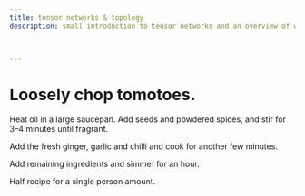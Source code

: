 ```yaml
---
title: tensor networks & topology
description: small introduction to tensor networks and an overview of work applying them to topological phases



---
```


<h1> Loosely chop tomotoes. </h1>

Heat oil in a large saucepan. Add seeds and powdered spices, and stir for 3–4 minutes until fragrant.

Add the fresh ginger, garlic and chilli and cook for another few minutes.

Add remaining ingredients and simmer for an hour.



<div class="cooksnote">
  <p>
Half recipe for a single person amount.
  </p>
</div>
